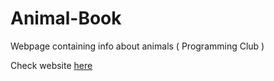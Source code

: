 # Animal-Book
Webpage containing info about animals ( Programming Club )

Check website [here](https://animal-book-8fea0.web.app)
